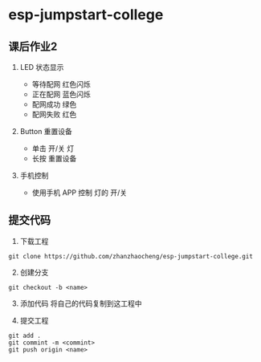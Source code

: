 # esp-jumpstart-college

## 课后作业2

1. LED 状态显示
    - 等待配网 红色闪烁
    - 正在配网 蓝色闪烁
    - 配网成功 绿色
    - 配网失败 红色

2. Button 重置设备
    - 单击 开/关 灯
    - 长按 重置设备

3. 手机控制
   - 使用手机 APP 控制 灯的 开/关



## 提交代码

1. 下载工程

```
git clone https://github.com/zhanzhaocheng/esp-jumpstart-college.git
```

2. 创建分支

```
git checkout -b <name>
```

3. 添加代码
将自己的代码复制到这工程中

4. 提交工程
```
git add .
git commint -m <commint>
git push origin <name>
```
